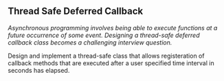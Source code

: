 ## Thread Safe Deferred Callback
_Asynchronous programming involves being able to execute functions at a future occurrence of some event. Designing a thread-safe deferred callback class becomes a challenging interview question._

<p>
Design and implement a thread-safe class that allows registeration of callback methods that are executed after a user specified time interval in seconds has elapsed.
</p>